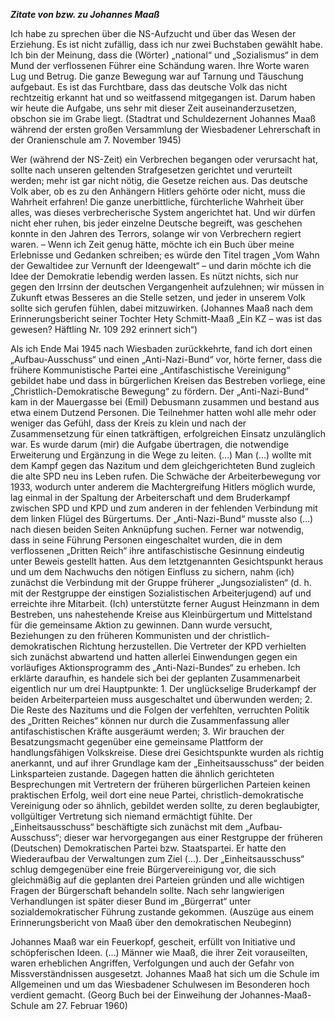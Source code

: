 ***Zitate von bzw. zu Johannes Maaß***

Ich habe zu sprechen über die NS-Aufzucht und über das Wesen der
Erziehung. Es ist nicht zufällig, dass ich nur zwei Buchstaben gewählt
habe. Ich bin der Meinung, dass die (Wörter) „national“ und
„Sozialismus“ in dem Mund der verflossenen Führer eine Schändung waren.
Ihre Worte waren Lug und Betrug. Die ganze Bewegung war auf Tarnung und
Täuschung aufgebaut. Es ist das Furchtbare, dass das deutsche Volk das
nicht rechtzeitig erkannt hat und so weitfassend mitgegangen ist. Darum
haben wir heute die Aufgabe, uns sehr mit dieser Zeit
auseinanderzusetzen, obschon sie im Grabe liegt. (Stadtrat und
Schuldezernent Johannes Maaß während der ersten großen Versammlung der
Wiesbadener Lehrerschaft in der Oranienschule am 7. November 1945)

Wer (während der NS-Zeit) ein Verbrechen begangen oder verursacht hat,
sollte nach unseren geltenden Strafgesetzen gerichtet und verurteilt
werden; mehr ist gar nicht nötig, die Gesetze reichen aus. Das deutsche
Volk aber, ob es zu den Anhängern Hitlers gehörte oder nicht, muss die
Wahrheit erfahren! Die ganze unerbittliche, fürchterliche Wahrheit über
alles, was dieses verbrecherische System angerichtet hat. Und wir dürfen
nicht eher ruhen, bis jeder einzelne Deutsche begreift, was geschehen
konnte in den Jahren des Terrors, solange wir von Verbrechern regiert
waren. – Wenn ich Zeit genug hätte, möchte ich ein Buch über meine
Erlebnisse und Gedanken schreiben; es würde den Titel tragen „Vom Wahn
der Gewaltidee zur Vernunft der Ideengewalt“ – und darin möchte ich die
Idee der Demokratie lebendig werden lassen. Es nützt nichts, sich nur
gegen den Irrsinn der deutschen Vergangenheit aufzulehnen; wir müssen in
Zukunft etwas Besseres an die Stelle setzen, und jeder in unserem Volk
sollte sich gerufen fühlen, dabei mitzuwirken. (Johannes Maaß nach dem
Erinnerungsbericht seiner Tochter Hety Schmitt-Maaß „Ein KZ – was ist
das gewesen? Häftling Nr. 109 292 erinnert sich“)

Als ich Ende Mai 1945 nach Wiesbaden zurückkehrte, fand ich dort einen
„Aufbau-Ausschuss“ und einen „Anti-Nazi-Bund“ vor, hörte ferner, dass
die frühere Kommunistische Partei eine „Antifaschistische Vereinigung“
gebildet habe und dass in bürgerlichen Kreisen das Bestreben vorliege,
eine „Christlich-Demokratische Bewegung“ zu fördern. Der
„Anti-Nazi-Bund“ kam in der Mauergasse bei (Emil) Debusmann zusammen und
bestand aus etwa einem Dutzend Personen. Die Teilnehmer hatten wohl alle
mehr oder weniger das Gefühl, dass der Kreis zu klein und nach der
Zusammensetzung für einen tatkräftigen, erfolgreichen Einsatz
unzulänglich war. Es wurde darum (mir) die Aufgabe übertragen, die
notwendige Erweiterung und Ergänzung in die Wege zu leiten. (…) Man (…)
wollte mit dem Kampf gegen das Nazitum und dem gleichgerichteten Bund
zugleich die alte SPD neu ins Leben rufen. Die Schwäche der
Arbeiterbewegung vor 1933, wodurch unter anderem die Machtergreifung
Hitlers möglich wurde, lag einmal in der Spaltung der Arbeiterschaft und
dem Bruderkampf zwischen SPD und KPD und zum anderen in der fehlenden
Verbindung mit dem linken Flügel des Bürgertums. Der „Anti-Nazi-Bund“
musste also (…) nach diesen beiden Seiten Anknüpfung suchen. Ferner war
notwendig, dass in seine Führung Personen eingeschaltet wurden, die in
dem verflossenen „Dritten Reich“ ihre antifaschistische Gesinnung
eindeutig unter Beweis gestellt hatten. Aus dem letztgenannten
Gesichtspunkt heraus und um dem Nachwuchs den nötigen Einfluss zu
sichern, nahm (ich) zunächst die Verbindung mit der Gruppe früherer
„Jungsozialisten“ (d. h. mit der Restgruppe der einstigen
Sozialistischen Arbeiterjugend) auf und erreichte ihre Mitarbeit. (Ich)
unterstützte ferner August Heinzmann in dem Bestreben, uns nahestehende
Kreise aus Kleinbürgertum und Mittelstand für die gemeinsame Aktion zu
gewinnen. Dann wurde versucht, Beziehungen zu den früheren Kommunisten
und der christlich-demokratischen Richtung herzustellen. Die Vertreter
der KPD verhielten sich zunächst abwartend und hatten allerlei
Einwendungen gegen ein vorläufiges Aktionsprogramm des
„Anti-Nazi-Bundes“ zu erheben. Ich erklärte daraufhin, es handele sich
bei der geplanten Zusammenarbeit eigentlich nur um drei Hauptpunkte: 1.
Der unglückselige Bruderkampf der beiden Arbeiterparteien muss
ausgeschaltet und überwunden werden; 2. Die Reste des Nazitums und die
Folgen der verfehlten, verruchten Politik des „Dritten Reiches“ können
nur durch die Zusammenfassung aller antifaschistischen Kräfte ausgeräumt
werden; 3. Wir brauchen der Besatzungsmacht gegenüber eine gemeinsame
Plattform der handlungsfähigen Volkskreise. Diese drei Gesichtspunkte
wurden als richtig anerkannt, und auf ihrer Grundlage kam der
„Einheitsausschuss“ der beiden Linksparteien zustande. Dagegen hatten
die ähnlich gerichteten Besprechungen mit Vertretern der früheren
bürgerlichen Parteien keinen praktischen Erfolg, weil dort eine neue
Partei, christlich-demokratische Vereinigung oder so ähnlich, gebildet
werden sollte, zu deren beglaubigter, vollgültiger Vertretung sich
niemand ermächtigt fühlte. Der „Einheitsausschuss“ beschäftigte sich
zunächst mit dem „Aufbau-Ausschuss“; dieser war hervorgegangen aus einer
Restgruppe der früheren (Deutschen) Demokratischen Partei bzw.
Staatspartei. Er hatte den Wiederaufbau der Verwaltungen zum Ziel (…).
Der „Einheitsausschuss“ schlug demgegenüber eine freie Bürgervereinigung
vor, die sich gleichmäßig auf die geplanten drei Parteien gründen und
alle wichtigen Fragen der Bürgerschaft behandeln sollte. Nach sehr
langwierigen Verhandlungen ist später dieser Bund im „Bürgerrat“ unter
sozialdemokratischer Führung zustande gekommen. (Auszüge aus einem
Erinnerungsbericht von Maaß über den demokratischen Neubeginn)

Johannes Maaß war ein Feuerkopf, gescheit, erfüllt von Initiative und
schöpferischen Ideen. (…) Männer wie Maaß, die ihrer Zeit vorauseilten,
waren erheblichen Angriffen, Verfolgungen und auch der Gefahr von
Missverständnissen ausgesetzt. Johannes Maaß hat sich um die Schule im
Allgemeinen und um das Wiesbadener Schulwesen im Besonderen hoch
verdient gemacht. (Georg Buch bei der Einweihung der
Johannes-Maaß-Schule am 27. Februar 1960)
